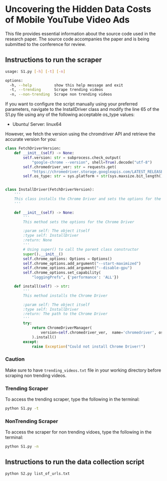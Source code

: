 # Uncovering the Hidden Data Costs of Mobile YouTube Video Ads

This file provides essential information about the source code used in the research paper. The source code accompanies the paper and is being submitted to the conference for review.

## Instructions to run the scraper

```bash
usage: S1.py [-h] [-t] [-n]

options:
  -h, --help          show this help message and exit
  -t, --trending      Scrape trending videos
  -n, --non-trending  Scrape non trending videos
```

If you want to configure the script manually using your preferred parameters, navigate to the InstallDriver class and modify the line 65 of the S1.py file using any of the following acceptable os_type values:

- Ubuntu/ Server: linux64

However, we fetch the version using the chromdriver API and retrieve the accurate version for you:

```python
class FetchDriverVersion:
    def __init__(self) -> None:
        self.version: str = subprocess.check_output(
            "google-chrome --version", shell=True).decode("utf-8")
        self.chromedriver_ver: str = requests.get(
            "https://chromedriver.storage.googleapis.com/LATEST_RELEASE_" + self.version.split(" ")[2].split(".")[0]).text
        self.os_type: str = sys.platform + str(sys.maxsize.bit_length() + 1)


class InstallDriver(FetchDriverVersion):
    '''
    This class installs the Chrome Driver and sets the options for the driver
    '''

    def __init__(self) -> None:
        '''
        This method sets the options for the Chrome Driver

        :param self: The object itself
        :type self: InstallDriver
        :return: None
        '''
        # Using super() to call the parent class constructor
        super().__init__()
        self.chrome_options: Options = Options()
        self.chrome_options.add_argument("--start-maximized")  
        self.chrome_options.add_argument("--disable-gpu")  
        self.chrome_options.set_capability(  
            "loggingPrefs", {'performance': 'ALL'})

    def install(self) -> str:
        '''
        This method installs the Chrome Driver

        :param self: The object itself
        :type self: InstallDriver
        :return: The path to the Chrome Driver
        '''
        try:
            return ChromeDriverManager(
                version=self.chromedriver_ver,  name='chromedriver', os_type=self.os_type, path=os.getcwd()
            ).install()
        except:
            raise Exception("Could not install Chrome Driver!")
```
### Caution

Make sure to have `trending_videos.txt` file in your working directory before scraping non trending videos.

### Trending Scraper

To access the trending scraper, type the following in the terminal:

```bash
python S1.py -t
```

### NonTrending Scraper

To access the scraper for non trending vidoes, type the following in the terminal:

```bash
python S1.py -n
```

## Instructions to run the data collection script

```bash
python S2.py list_of_urls.txt
```
